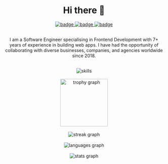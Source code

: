 <h1 align="center">Hi there 👋</h1>

<div align=center>
  <a href="https://www.linkedin.com/in/rabiibouhestine/">
    <img src="https://img.shields.io/badge/Linkedin-rabiibouhestine-0a66c2" alt="badge" />
  </a>
  <a href="mailto:rabiibouhestine@gmail.com">
    <img src="https://img.shields.io/badge/Email-rabiibouhestine@gmail.com-f06529" alt="badge" />
  </a>
  <a href="https://rabiibouhestine.com/">
    <img src="https://img.shields.io/badge/Website-rabiibouhestine.com-CD6799" alt="badge" />
  </a>
</div>

<br>

<p align="center"> 
I am a Software Engineer specialising in Frontend Development with 7+ years of experience in building web apps. I have had the opportunity of collaborating with diverse businesses, companies, and agencies worldwide since 2018.
</p>

<br>

<div align=center>
  <img src="https://skillicons.dev/icons?i=js,html,css,sass,ts,nodejs,vite,react,nextjs,svelte,docker,tailwind,express,figma,git,mongodb,mysql,supabase,py,r&perline=10" alt="skills" />
</div>

<br>

<div align="center">
  <img src="https://github-profile-trophy.vercel.app?username=rabiibouhestine&theme=dracula&title=Commits%2CReviews%2CExperience%2CIssues%2CPullRequest%2CStars%2CRepositories%2CFollowers&rank=SECRET%2CSSS%2CSS%2CS%2CAAA%2CAA%2CA&column=5&row=1&margin-w=16&margin-h=8&no-bg=false&no-frame=false" height="150" alt="trophy graph"/>
</div>

<br>

<div align="center">
  <img src="https://streak-stats.demolab.com?user=rabiibouhestine&theme=dracula&hide_border=false&border_radius=4.5&short_numbers=true&mode=daily&exclude_days=&disable_animations=false&card_width=700&card_height=195&hide_total_contributions=false&hide_current_streak=false&hide_longest_streak=false" alt="streak graph"  />
</div>

<br>

<div align="center">
  <img src="https://github-readme-stats.vercel.app/api/top-langs?username=rabiibouhestine&theme=dracula&custom_title=Most+Used+Languages&layout=normal&stats_format=percentages&langs_count=3&card_width=700&border_radius=4.5&hide_title=false&disable_animations=false&hide_progress=false&hide_border=false" alt="languages graph"/>
</div>

<br>

<div align="center">
  <img src="https://github-readme-stats.vercel.app/api?username=rabiibouhestine&theme=dracula&rank_icon=github&number_format=short&show=&custom_title=Github+Stats&border_radius=4.5&card_width=700&hide_border=false&hide_title=false&hide_rank=false&show_icons=true&include_all_commits=true&disable_animations=false" alt="stats graph"  />
</div>
